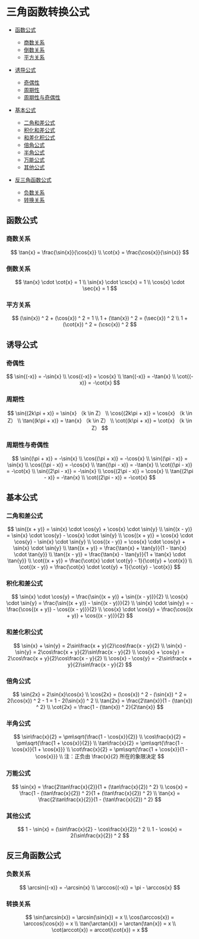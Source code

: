 # 三角函数转换公式

* [函数公式](#函数公式)
  * [商数关系](#商数关系)
  * [倒数关系](#倒数关系)
  * [平方关系](#平方关系)
* [诱导公式](#诱导公式)
  * [奇偶性](#奇偶性)
  * [周期性](#周期性)
  * [周期性与奇偶性](#周期性与奇偶性)

* [基本公式](#基本公式)
  * [二角和差公式](#二角和差公式)
  * [积化和差公式](#积化和差公式)
  * [和差化积公式](#和差化积公式)
  * [倍角公式](#倍角公式)
  * [半角公式](#半角公式)
  * [万能公式](#万能公式)
  * [其他公式](#其他公式)

* [反三角函数公式](#反三角函数公式)
  * [负数关系](#负数关系)
  * [转换关系](#转换关系)

## 函数公式

### 商数关系

$$
\tan{x} = \frac{\sin{x}}{\cos{x}}
\\
\cot{x} = \frac{\cos{x}}{\sin{x}}
$$

### 倒数关系

$$
\tan{x} \cdot \cot{x} = 1
\\
\sin{x} \cdot \csc{x} = 1
\\
\cos{x} \cdot \sec{x} = 1
$$

### 平方关系

$$
(\sin{x}) ^ 2 + (\cos{x}) ^ 2 = 1
\\
1 + (\tan{x}) ^ 2 = (\sec{x}) ^ 2
\\
1 + (\cot{x}) ^ 2 = (\csc{x}) ^ 2
$$

## 诱导公式

### 奇偶性

$$
\sin{(-x)} = -\sin{x}
\\
\cos{(-x)} = \cos{x}
\\
\tan{(-x)} = -\tan{x}
\\
\cot{(-x)} = -\cot{x}
$$

### 周期性

$$
\sin{(2k\pi + x)} = \sin{x} （k \in Z）
\\
\cos{(2k\pi + x)} = \cos{x} （k \in Z）
\\
\tan{(k\pi + x)} = \tan{x} （k \in Z）
\\
\cot{(k\pi + x)} = \cot{x} （k \in Z）
$$

### 周期性与奇偶性

$$
\sin{(\pi + x)} = -\sin{x}
\\
\cos{(\pi + x)} = -\cos{x}
\\
\sin{(\pi - x)} = \sin{x}
\\
\cos{(\pi - x)} = -\cos{x}
\\
\tan{(\pi - x)} = -\tan{x}
\\
\cot{(\pi - x)} = -\cot{x}
\\
\sin{(2\pi - x)} = -\sin{x}
\\
\cos{(2\pi - x)} = \cos{x}
\\
\tan{(2\pi - x)} = -\tan{x}
\\
\cot{(2\pi - x)} = -\cot{x}
$$

## 基本公式

### 二角和差公式

$$
\sin{(x + y)} = \sin{x} \cdot \cos{y} + \cos{x} \cdot \sin{y}
\\
\sin{(x - y)} = \sin{x} \cdot \cos{y} - \cos{x} \cdot \sin{y}
\\
\cos{(x + y)} = \cos{x} \cdot \cos{y} - \sin{x} \cdot \sin{y}
\\
\cos{(x - y)} = \cos{x} \cdot \cos{y} + \sin{x} \cdot \sin{y}
\\
\tan{(x + y)} = \frac{\tan{x} + \tan{y}}{1 - \tan{x} \cdot \tan{y}}
\\
\tan{(x - y)} = \frac{\tan{x} - \tan{y}}{1 + \tan{x} \cdot \tan{y}}
\\
\cot{(x + y)} = \frac{\cot{x} \cdot \cot{y} - 1}{\cot{y} + \cot{x}}
\\
\cot{(x - y)} = \frac{\cot{x} \cdot \cot{y} + 1}{\cot{y} - \cot{x}}
$$

### 积化和差公式

$$
\sin{x} \cdot \cos{y} = \frac{\sin{(x + y)} + \sin{(x - y)}}{2}
\\
\cos{x} \cdot \sin{y} = \frac{\sin{(x + y)} - \sin{(x - y)}}{2}
\\
\sin{x} \cdot \sin{y} = -\frac{\cos{(x + y)} - \cos{(x - y)}}{2}
\\
\cos{x} \cdot \cos{y} = \frac{\cos{(x + y)} + \cos{(x - y)}}{2}
$$

### 和差化积公式

$$
\sin{x} + \sin{y} = 2\sin\frac{x + y}{2}\cos\frac{x - y}{2}
\\
\sin{x} - \sin{y} = 2\cos\frac{x + y}{2}\sin\frac{x - y}{2}
\\
\cos{x} + \cos{y} = 2\cos\frac{x + y}{2}\cos\frac{x - y}{2}
\\
\cos{x} - \cos{y} = -2\sin\frac{x + y}{2}\sin\frac{x - y}{2}
$$

### 倍角公式

$$
\sin{2x} = 2\sin{x}\cos{x}
\\
\cos{2x} = (\cos{x}) ^ 2 - (\sin{x}) ^ 2 = 2(\cos{x}) ^ 2 - 1 = 1 - 2(\sin{x}) ^ 2
\\
\tan{2x} = \frac{2\tan{x}}{1 - (\tan{x}) ^ 2}
\\
\cot{2x} = \frac{1 - (\tan{x}) ^ 2}{2\tan{x}}
$$

### 半角公式

$$
\sin\frac{x}{2} = \pm\sqrt{\frac{1 - \cos{x}}{2}}
\\
\cos\frac{x}{2} = \pm\sqrt{\frac{1 + \cos{x}}{2}}
\\
\tan\frac{x}{2} = \pm\sqrt{\frac{1 - \cos{x}}{1 + \cos{x}}}
\\
\cot\frac{x}{2} = \pm\sqrt{\frac{1 + \cos{x}}{1 - \cos{x}}}
\\
注：正负由 \frac{x}{2} 所在的象限决定
$$

### 万能公式

$$
\sin{x} = \frac{2\tan\frac{x}{2}}{1 + (\tan\frac{x}{2}) ^ 2}
\\
\cos{x} = \frac{1 - (\tan\frac{x}{2}) ^ 2}{1 + (\tan\frac{x}{2}) ^ 2}
\\
\tan{x} = \frac{2\tan\frac{x}{2}}{1 - (\tan\frac{x}{2}) ^ 2}
$$

### 其他公式

$$
1 - \sin{x} = (\sin\frac{x}{2} - \cos\frac{x}{2}) ^ 2
\\
1 - \cos{x} = 2(\sin\frac{x}{2}) ^ 2
$$

## 反三角函数公式

### 负数关系

$$
\arcsin{(-x)} = -\arcsin{x}
\\
\arccos{(-x)} = \pi - \arccos{x}
$$

### 转换关系

$$
\sin(\arcsin{x}) = \arcsin(\sin{x}) = x
\\
\cos(\arccos{x}) = \arccos(\cos{x}) = x
\\
\tan(\arctan{x}) = \arctan(\tan{x}) = x
\\
\cot(arccot{x}) = arccot(\cot{x}) = x
$$



